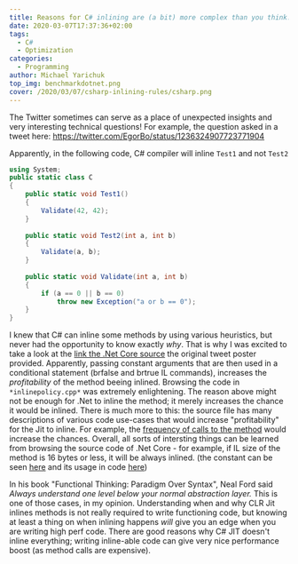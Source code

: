 ```yaml
---
title: Reasons for C# inlining are (a bit) more complex than you think.
date: 2020-03-07T17:37:36+02:00
tags:
  - C#
  - Optimization
categories:
  - Programming
author: Michael Yarichuk
top_img: benchmarkdotnet.png
cover: /2020/03/07/csharp-inlining-rules/csharp.png
---
```

The Twitter sometimes can serve as a place of unexpected insights and very interesting technical questions! For example, the question asked in a tweet here: https://twitter.com/EgorBo/status/1236324907723771904

Apparently, in the following code, C# compiler will inline ``Test1`` and not ``Test2``
```cs
using System;
public static class C
{
    public static void Test1()
    {
        Validate(42, 42);
    }
    
    public static void Test2(int a, int b)
    {
        Validate(a, b);
    }      
    
    public static void Validate(int a, int b)
    {
        if (a == 0 || b == 0)
            throw new Exception("a or b == 0");
    }
}
```

I knew that C# can inline some methods by using various heuristics, but never had the opportunity to know exactly *why*. That is why I was excited to take a look at the [link the .Net Core source](https://github.com/dotnet/runtime/blob/master/src/coreclr/src/jit/inlinepolicy.cpp#L658-L659) the original tweet poster provided. Apparently, passing constant arguments that are then used in a conditional statement (brfalse and brtrue IL commands), increases the *profitability* of the method beeing inlined. 
Browsing the code in ``*inlinepolicy.cpp*`` was extremely enlightening. The reason above might not be enough for .Net to inline the method; it merely increases the chance it would be inlined. There is much more to this: the source file has many descriptions of various code use-cases that would increase "profitability" for the Jit to inline. For example, the [frequency of calls to the method](https://github.com/dotnet/runtime/blob/master/src/coreclr/src/jit/inlinepolicy.cpp#L684) would increase the chances. 
Overall, all sorts of intersting things can be learned from browsing the source code of .Net Core - for example, if IL size of the method is 16 bytes or less, it will be always inlined. (the constant can be seen [here](https://github.com/dotnet/runtime/blob/6dd6b6cc9a60768cf96235a5990bec4894e9106c/src/coreclr/src/jit/inline.h#L902) and its usage in code [here](https://github.com/dotnet/runtime/blob/6dd6b6cc9a60768cf96235a5990bec4894e9106c/src/coreclr/src/jit/inlinepolicy.cpp#L513))

In his book "Functional Thinking: Paradigm Over Syntax", Neal Ford said *Always understand one level below your normal abstraction layer.* 
This is one of those cases, in my opinion. Understanding when and why CLR Jit inlines methods is not really required to write functioning code, but knowing at least a thing on when inlining happens *will* give you an edge when you are writing high perf code. There are good reasons why C# JIT doesn't inline everything; writing inline-able code can give very nice performance boost (as method calls are expensive).
